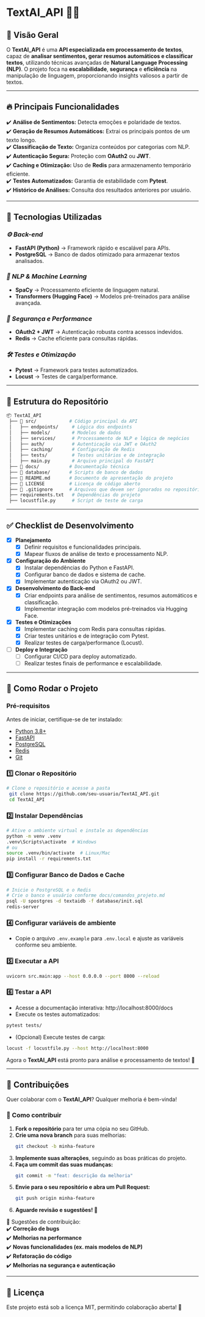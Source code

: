 # TextAI_API 🤖📝  

## 📌 Visão Geral  
O **TextAI_API** é uma **API especializada em processamento de textos**, capaz de **analisar sentimentos, gerar resumos automáticos e classificar textos**, utilizando técnicas avançadas de **Natural Language Processing (NLP)**. O projeto foca na **escalabilidade**, **segurança** e **eficiência** na manipulação de linguagem, proporcionando insights valiosos a partir de textos.  

---

## 🔥 Principais Funcionalidades  
✔️ **Análise de Sentimentos:** Detecta emoções e polaridade de textos.  
✔️ **Geração de Resumos Automáticos:** Extrai os principais pontos de um texto longo.  
✔️ **Classificação de Texto:** Organiza conteúdos por categorias com NLP.  
✔️ **Autenticação Segura:** Proteção com **OAuth2** ou **JWT**.  
✔️ **Caching e Otimização:** Uso de **Redis** para armazenamento temporário eficiente.  
✔️ **Testes Automatizados:** Garantia de estabilidade com **Pytest**.  
✔️ **Histórico de Análises:** Consulta dos resultados anteriores por usuário.  

---

## 🚀 Tecnologias Utilizadas  

### *⚙ Back-end*  
- **FastAPI (Python)** → Framework rápido e escalável para APIs.  
- **PostgreSQL** → Banco de dados otimizado para armazenar textos analisados.  

### *🤖 NLP & Machine Learning*  
- **SpaCy** → Processamento eficiente de linguagem natural.  
- **Transformers (Hugging Face)** → Modelos pré-treinados para análise avançada.  

### *🔐 Segurança e Performance*  
- **OAuth2 + JWT** → Autenticação robusta contra acessos indevidos.  
- **Redis** → Cache eficiente para consultas rápidas.  

### *🛠️ Testes e Otimização*  
- **Pytest** → Framework para testes automatizados.  
- **Locust** → Testes de carga/performance.  

---

## 📂 Estrutura do Repositório  
```bash
📦 TextAI_API
 ├── 📂 src/            # Código principal da API
 │   ├── endpoints/     # Lógica dos endpoints
 │   ├── models/        # Modelos de dados
 │   ├── services/      # Processamento de NLP e lógica de negócios
 │   ├── auth/          # Autenticação via JWT e OAuth2
 │   ├── caching/       # Configuração de Redis
 │   ├── tests/         # Testes unitários e de integração
 │   ├── main.py        # Arquivo principal do FastAPI
 ├── 📂 docs/           # Documentação técnica
 ├── 📂 database/       # Scripts de banco de dados
 ├── 📜 README.md       # Documento de apresentação do projeto
 ├── 📜 LICENSE         # Licença de código aberto
 ├── 📜 .gitignore      # Arquivos que devem ser ignorados no repositório
 ├── requirements.txt   # Dependências do projeto
 ├── locustfile.py      # Script de teste de carga
```  

---

## ✅ Checklist de Desenvolvimento  

- [x] **Planejamento**  
  - [x] Definir requisitos e funcionalidades principais.  
  - [x] Mapear fluxos de análise de texto e processamento NLP.  
- [x] **Configuração do Ambiente**  
  - [x] Instalar dependências do Python e FastAPI.  
  - [x] Configurar banco de dados e sistema de cache.  
  - [x] Implementar autenticação via OAuth2 ou JWT.  
- [x] **Desenvolvimento do Back-end**  
  - [x] Criar endpoints para análise de sentimentos, resumos automáticos e classificação.  
  - [x] Implementar integração com modelos pré-treinados via Hugging Face.  
- [x] **Testes e Otimizações**  
  - [x] Implementar caching com Redis para consultas rápidas.  
  - [x] Criar testes unitários e de integração com Pytest.  
  - [x] Realizar testes de carga/performance (Locust).  
- [ ] **Deploy e Integração**  
  - [ ] Configurar CI/CD para deploy automatizado.  
  - [ ] Realizar testes finais de performance e escalabilidade.  

---

## 🔧 Como Rodar o Projeto  

### **Pré-requisitos**  
Antes de iniciar, certifique-se de ter instalado:  
- [Python 3.8+](https://www.python.org/downloads/)  
- [FastAPI](https://fastapi.tiangolo.com/)  
- [PostgreSQL](https://www.postgresql.org/download/)  
- [Redis](https://redis.io/download)  
- [Git](https://git-scm.com/downloads)  

### **1️⃣ Clonar o Repositório**  
```bash
# Clone o repositório e acesse a pasta
 git clone https://github.com/seu-usuario/TextAI_API.git
 cd TextAI_API
```

### **2️⃣ Instalar Dependências**  
```bash
# Ative o ambiente virtual e instale as dependências
python -m venv .venv
.venv\Scripts\activate  # Windows
# ou
source .venv/bin/activate  # Linux/Mac
pip install -r requirements.txt
```

### **3️⃣ Configurar Banco de Dados e Cache**  
```bash
# Inicie o PostgreSQL e o Redis
# Crie o banco e usuário conforme docs/comandos_projeto.md
psql -U spostgres -d textaidb -f database/init.sql
redis-server
```

### **4️⃣ Configurar variáveis de ambiente**
- Copie o arquivo `.env.example` para `.env.local` e ajuste as variáveis conforme seu ambiente.

### **5️⃣ Executar a API**  
```bash
uvicorn src.main:app --host 0.0.0.0 --port 8000 --reload
```

### **6️⃣ Testar a API**
- Acesse a documentação interativa: http://localhost:8000/docs
- Execute os testes automatizados:
```bash
pytest tests/
```
- (Opcional) Execute testes de carga:
```bash
locust -f locustfile.py --host http://localhost:8000
```

Agora o **TextAI_API** está pronto para análise e processamento de textos! 🚀  

---

## 🚀 Contribuições  

Quer colaborar com o **TextAI_API**? Qualquer melhoria é bem-vinda!  

### 🔹 Como contribuir  
1. **Fork o repositório** para ter uma cópia no seu GitHub.  
2. **Crie uma nova branch** para suas melhorias:  
   ```bash
   git checkout -b minha-feature
   ```
3. **Implemente suas alterações**, seguindo as boas práticas do projeto.  
4. **Faça um commit das suas mudanças:**  
   ```bash
   git commit -m "feat: descrição da melhoria"
   ```
5. **Envie para o seu repositório e abra um Pull Request:**  
   ```bash
   git push origin minha-feature
   ```
6. **Aguarde revisão e sugestões! 🚀**  

🎯 Sugestões de contribuição:  
✔️ **Correção de bugs**  
✔️ **Melhorias na performance**  
✔️ **Novas funcionalidades (ex. mais modelos de NLP)**  
✔️ **Refatoração do código**  
✔️ **Melhorias na segurança e autenticação**  

---

## 📄 Licença  

Este projeto está sob a licença MIT, permitindo colaboração aberta! 📝

